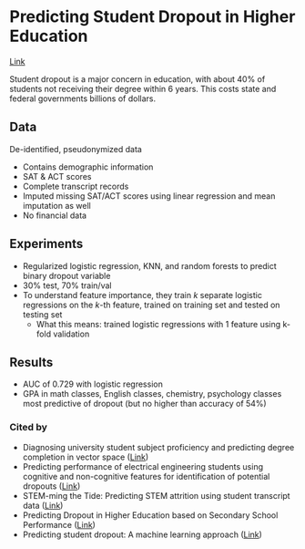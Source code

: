 # Predicting Student Dropout in Higher Education

[Link](https://arxiv.org/pdf/1606.06364.pdf)

Student dropout is a major concern in education, with about 40% of students not receiving their degree within 6 years. This costs state and federal governments billions of dollars.

## Data
De-identified, pseudonymized data
* Contains demographic information
* SAT & ACT scores
* Complete transcript records
* Imputed missing SAT/ACT scores using linear regression and mean imputation as well
* No financial data

## Experiments
* Regularized logistic regression, KNN, and random forests to predict binary dropout variable
* 30% test, 70% train/val
* To understand feature importance, they train $k$ separate logistic regressions on the $k$-th feature, trained on training set and tested on testing set
    * What this means: trained logistic regressions with 1 feature using k-fold validation

## Results
* AUC of 0.729 with logistic regression
* GPA in math classes, English classes, chemistry, psychology classes most predictive of dropout (but no higher than accuracy of 54%)


### Cited by
* Diagnosing university student subject proficiency and predicting degree completion in vector space ([Link](https://www.aaai.org/ocs/index.php/AAAI/AAAI18/paper/download/16553/16405))
* Predicting performance of electrical engineering students using cognitive and non-cognitive features for identification of potential dropouts ([Link](https://journals.sagepub.com/doi/pdf/10.1177/0020720916688484))
* STEM-ming the Tide: Predicting STEM attrition using student transcript data ([Link](https://arxiv.org/pdf/1708.09344.pdf))
* Predicting Dropout in Higher Education based on Secondary School Performance ([Link](https://ieeexplore.ieee.org/stamp/stamp.jsp?arnumber=8523888))
*  Predicting student dropout: A machine learning approach ([Link](https://srhe.tandfonline.com/doi/abs/10.1080/21568235.2020.1718520))